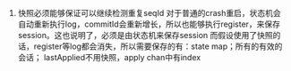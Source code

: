 1. 快照必须能够保证可以继续检测重复seqId 
对于普通的crash重启，状态机会自动重新执行log，commitId会重新增长，所以也能够执行register，来保存session。这也说明了，必须是由状态机来保存session
而假设使用了快照的话，register等log都会消失，所以需要保存的有：state map；所有的有效的会话；
lastApplied不用快照，apply chan中有index